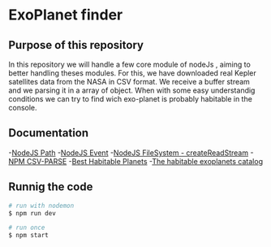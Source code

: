 # ExoPlanet finder

## Purpose of this repository

In this repository we will handle a few core module of nodeJs , aiming to better handling theses modules. For this, we have downloaded real Kepler satellites data from the NASA in CSV format. We receive a buffer stream and we parsing it in a array of object. When with some easy understandig conditions we can try to find wich exo-planet is probably habitable in the console. 

## Documentation

-[NodeJS Path](https://nodejs.org/api/path.html)
-[NodeJS Event](https://nodejs.org/api/events.html)
-[NodeJS FileSystem - createReadStream](https://nodejs.org/api/fs.html#fscreatereadstreampath-options)
-[NPM CSV-PARSE](https://www.npmjs.com/package/csv-parse)
-[Best Habitable Planets](https://www.centauri-dreams.org/2015/01/30/a-review-of-the-best-habitable-planet-candidates/)
-[The habitable exoplanets catalog](https://phl.upr.edu/projects/habitable-exoplanets-catalog)

## Runnig the code
```bash
# run with nodemon
$ npm run dev

# run once
$ npm start

```